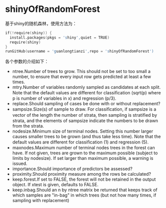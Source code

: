 # shinyOfRandomForest
基于shiny的随机森林，使用方法为：
```s
if(!require(shiny)) {
  install.packages(pkgs = 'shiny',quiet = TRUE)
  require(shiny)
}
runGitHub(username = 'guanlongtianzi',repo = 'shinyOfRandomForest') 
```
各个参数的介绍如下：
- ntree.Number of trees to grow. This should not be set to too small a number, to ensure that every input row gets predicted at least a few times.
- mtry.Number of variables randomly sampled as candidates at each split. Note that the default values are different for classiﬁcation (sqrt(p) where p is number of variables in x) and regression (p/3).
- replace.Should sampling of cases be done with or without replacement?
- sampsize.Size(s) of sample to draw. For classiﬁcation, if sampsize is a vector of the length the number of strata, then sampling is stratiﬁed by strata, and the elements of sampsize indicate the numbers to be drawn from the strata.
- nodesize.Minimum size of terminal nodes. Setting this number larger causes smaller trees to be grown (and thus take less time). Note that the default values are different for classiﬁcation (1) and regression (5).
- maxnodes.Maximum number of terminal nodes trees in the forest can have. If not given, trees are grown to the maximum possible (subject to limits by nodesize). If set larger than maximum possible, a warning is issued.
- importance.Should importance of predictors be assessed?
- proximity.Should proximity measure among the rows be calculated?
- keep.forest.If set to FALSE, the forest will not be retained in the output object. If xtest is given, defaults to FALSE.
- keep.inbag.Should an n by ntree matrix be returned that keeps track of which samples are "in-bag" in which trees (but not how many times, if sampling with replacement)
